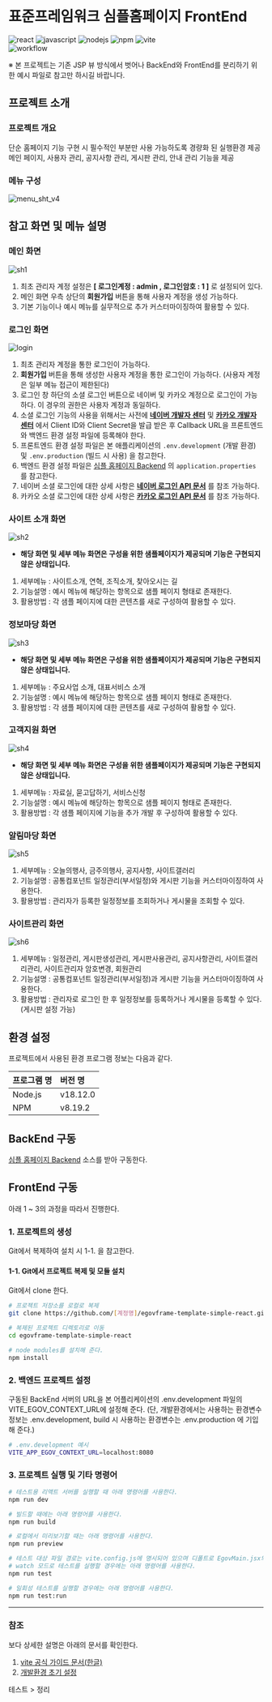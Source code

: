 # 표준프레임워크 심플홈페이지 FrontEnd

![react](https://img.shields.io/badge/react-61DAFB?style=for-the-badge&logo=react&logoColor=black)
![javascript](https://img.shields.io/badge/javascript-F7DF1E?style=for-the-badge&logo=javascript&logoColor=black)
![nodejs](https://img.shields.io/badge/node.js-339933?style=for-the-badge&logo=Node.js&logoColor=white)
![npm](https://img.shields.io/badge/npm-CB3837?style=for-the-badge&logo=npm&logoColor=white)
![vite](https://img.shields.io/badge/vite-646CFF?style=for-the-badge&logo=vite&logoColor=white)  
![workflow](https://github.com/eGovFramework/egovframe-template-simple-react/actions/workflows/node.js.yml/badge.svg)

※ 본 프로젝트는 기존 JSP 뷰 방식에서 벗어나 BackEnd와 FrontEnd를 분리하기 위한 예시 파일로 참고만 하시길 바랍니다.

## 프로젝트 소개

### 프로젝트 개요

단순 홈페이지 기능 구현 시 필수적인 부분만 사용 가능하도록 경량화 된 실행환경 제공  
메인 페이지, 사용자 관리, 공지사항 관리, 게시판 관리, 안내 관리 기능을 제공

### 메뉴 구성

![menu_sht_v4](https://github.com/user-attachments/assets/4aad1e74-873a-4ed9-8df9-97958bcccbc8)

## 참고 화면 및 메뉴 설명

### 메인 화면

![sh1](https://github.com/user-attachments/assets/41757fa0-b976-435a-81ac-e163e2846998)

1. 최초 관리자 계정 설정은 **[ 로그인계정 : admin , 로그인암호 : 1 ]** 로 설정되어 있다.
2. 메인 화면 우측 상단의 **회원가입** 버튼을 통해 사용자 계정을 생성 가능하다.
3. 기본 기능이나 예시 메뉴를 실무적으로 추가 커스터마이징하여 활용할 수 있다.

### 로그인 화면

![login](https://github.com/user-attachments/assets/383f7e62-1b31-4726-8c65-785b00c9ec45)

1. 최초 관리자 계정을 통한 로그인이 가능하다.
2. **회원가입** 버튼을 통해 생성한 사용자 계정을 통한 로그인이 가능하다. (사용자 계정은 일부 메뉴 접근이 제한된다)
3. 로그인 창 하단의 소셜 로그인 버튼으로 네이버 및 카카오 계정으로 로그인이 가능하다. 이 경우의 권한은 사용자 계정과 동일하다.
4. 소셜 로그인 기능의 사용을 위해서는 사전에 **[네이버 개발자 센터](https://developers.naver.com/main/)** 및 **[카카오 개발자 센터](https://developers.kakao.com/)** 에서 Client ID와 Client Secret을 발급 받은 후 Callback URL을 프론트엔드와 백엔드 환경 설정 파일에 등록해야 한다.
5. 프론트엔드 환경 설정 파일은 본 애플리케이션의 `.env.development` (개발 환경) 및 `.env.production` (빌드 시 사용) 을 참고한다.
6. 백엔드 환경 설정 파일은 [심플 홈페이지 Backend](https://github.com/eGovFramework/egovframe-template-simple-backend.git) 의 `application.properties` 를 참고한다.
7. 네이버 소셜 로그인에 대한 상세 사항은 **[네이버 로그인 API 문서](https://developers.naver.com/docs/login/api/api.md)** 를 참조 가능하다.
8. 카카오 소셜 로그인에 대한 상세 사항은 **[카카오 로그인 API 문서](https://developers.kakao.com/docs/latest/ko/kakaologin/rest-api#kakaologin)** 를 참조 가능하다.

### 사이트 소개 화면

![sh2](https://github.com/user-attachments/assets/f7b8a9c7-e6a5-48e2-9cbc-4f590e19365b)

- **해당 화면 및 세부 메뉴 화면은 구성을 위한 샘플페이지가 제공되며 기능은 구현되지 않은 상태입니다.**

1. 세부메뉴 : 사이트소개, 연혁, 조직소개, 찾아오시는 길
2. 기능설명 : 예시 메뉴에 해당하는 항목으로 샘플 페이지 형태로 존재한다.
3. 활용방법 : 각 샘플 페이지에 대한 콘텐츠를 새로 구성하여 활용할 수 있다.

### 정보마당 화면

![sh3](https://github.com/user-attachments/assets/ce639fea-4b3f-4dcb-b00d-39175a9fff91)

- **해당 화면 및 세부 메뉴 화면은 구성을 위한 샘플페이지가 제공되며 기능은 구현되지 않은 상태입니다.**

1. 세부메뉴 : 주요사업 소개, 대표서비스 소개
2. 기능설명 : 예시 메뉴에 해당하는 항목으로 샘플 페이지 형태로 존재한다.
3. 활용방법 : 각 샘플 페이지에 대한 콘텐츠를 새로 구성하여 활용할 수 있다.

### 고객지원 화면

![sh4](https://github.com/user-attachments/assets/177a38d3-d94f-41f3-ac99-0fe0a7a3f806)

- **해당 화면 및 세부 메뉴 화면은 구성을 위한 샘플페이지가 제공되며 기능은 구현되지 않은 상태입니다.**

1. 세부메뉴 : 자료실, 묻고답하기, 서비스신청
2. 기능설명 : 예시 메뉴에 해당하는 항목으로 샘플 페이지 형태로 존재한다.
3. 활용방법 : 각 샘플 페이지에 기능을 추가 개발 후 구성하여 활용할 수 있다.

### 알림마당 화면

![sh5](https://github.com/user-attachments/assets/d45ebbf2-3d0a-4450-a9ea-247495520bc7)

1. 세부메뉴 : 오늘의행사, 금주의행사, 공지사항, 사이트갤러리
2. 기능설명 : 공통컴포넌트 일정관리(부서일정)와 게시판 기능을 커스터마이징하여 사용한다.
3. 활용방법 : 관리자가 등록한 일정정보를 조회하거나 게시물을 조회할 수 있다.

### 사이트관리 화면

![sh6](https://github.com/user-attachments/assets/29c8e651-5d1b-4ad3-bc27-c16a511c5008)

1. 세부메뉴 : 일정관리, 게시판생성관리, 게시판사용관리, 공지사항관리, 사이트갤러리관리, 사이트관리자 암호변경, 회원관리
2. 기능설명 : 공통컴포넌트 일정관리(부서일정)과 게시판 기능을 커스터마이징하여 사용한다.
3. 활용방법 : 관리자로 로그인 한 후 일정정보를 등록하거나 게시물을 등록할 수 있다. (게시판 설정 가능)

## 환경 설정

프로젝트에서 사용된 환경 프로그램 정보는 다음과 같다.

| 프로그램 명 | 버전 명  |
| :---------- | :------- |
| Node.js     | v18.12.0 |
| NPM         | v8.19.2  |

## BackEnd 구동

[심플 홈페이지 Backend](https://github.com/eGovFramework/egovframe-template-simple-backend.git) 소스를 받아 구동한다.

## FrontEnd 구동

아래 1 ~ 3의 과정을 따라서 진행한다.

### 1. 프로젝트의 생성

Git에서 복제하여 설치 시 1-1. 을 참고한다.

#### 1-1. Git에서 프로젝트 복제 및 모듈 설치

Git에서 clone 한다.

```bash
# 프로젝트 저장소를 로컬로 복제
git clone https://github.com/[계정명]/egovframe-template-simple-react.git

# 복제된 프로젝트 디렉토리로 이동
cd egovframe-template-simple-react

# node modules를 설치해 준다.
npm install
```

### 2. 백엔드 프로젝트 설정

구동된 BackEnd 서버의 URL을 본 어플리케이션의 .env.development 파일의 VITE_EGOV_CONTEXT_URL에 설정해 준다.
(단, 개발환경에서는 사용하는 환경변수 정보는 .env.development, build 시 사용하는 환경변수는 .env.production 에 기입해 준다.)

```bash
# .env.development 예시
VITE_APP_EGOV_CONTEXT_URL=localhost:8080
```

### 3. 프로젝트 실행 및 기타 명령어

```bash
# 테스트용 리액트 서버를 실행할 때 아래 명령어를 사용한다.
npm run dev
```

```bash
# 빌드할 때에는 아래 명령어를 사용한다.
npm run build
```

```bash
# 로컬에서 미리보기할 때는 아래 명령어를 사용한다.
npm run preview
```

```bash
# 테스트 대상 파일 경로는 vite.config.js에 명시되어 있으며 디폴트로 EgovMain.jsx의 테스트를 실행한다.
# watch 모드로 테스트를 실행할 경우에는 아래 명령어를 사용한다.
npm run test

# 일회성 테스트를 실행할 경우에는 아래 명령어를 사용한다.
npm run test:run
```

---

### 참조

보다 상세한 설명은 아래의 문서를 확인한다.

1. [vite 공식 가이드 문서(한글)](https://vitejs-kr.github.io/guide/)
2. [개발환경 초기 설정](./Docs/development-env-setting.md)

테스트 > 정리